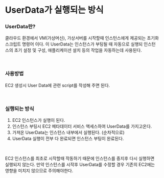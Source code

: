 # **UserData가 실행되는 방식**

### **UserData란?**

클라우드 환경에서 VM(가상머신), 가상서버를 시작할때 인스턴스에게 제공되는 초기화 스크립트 명령어 이다. 이 UserData는 인스턴스가 부팅될 때 자동으로 실행되 인스턴스의 초기 설정 및 구성, 애플리케이션 설치 등의 작업을 자동하는데 사용된다.

<br>

### **사용방법**

EC2 생성시 User Data에 관련 script를 작성해 주면 된다.

<br>

### **실행되는 방식**

1. EC2 인스턴스가 실행이 된다. 
2. 인스턴스 부팅시 EC2 메타데이터 서비스 액세스하여 UserData를 가지고온다.
3. 가져온 UserData는 인스턴스 내부에서 실행된다. (순차적으로)
4. UserData 실행이 전부 다 완료되면 인스턴스 부팅이 완료된다.

<br>

EC2 인스턴스를 최초로 시작할때 작동하기 때문에 인스턴스를 중지후 다시 실행하면 실행되지 않는다. 만약 인스턴스를 시작후 UserData를 수정할 경우 기존의 EC2에는 영향을 미치지 않으므로 주의해야한다.